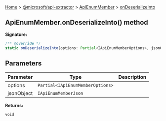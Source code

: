 [Home](./index) &gt; [@microsoft/api-extractor](./api-extractor.md) &gt; [ApiEnumMember](./api-extractor.apienummember.md) &gt; [onDeserializeInto](./api-extractor.apienummember.ondeserializeinto.md)

## ApiEnumMember.onDeserializeInto() method


<b>Signature:</b>

```typescript
/** @override */
static onDeserializeInto(options: Partial<IApiEnumMemberOptions>, jsonObject: IApiEnumMemberJson): void;
```

## Parameters

|  Parameter | Type | Description |
|  --- | --- | --- |
|  options | `Partial<IApiEnumMemberOptions>` |  |
|  jsonObject | `IApiEnumMemberJson` |  |

<b>Returns:</b>

`void`

